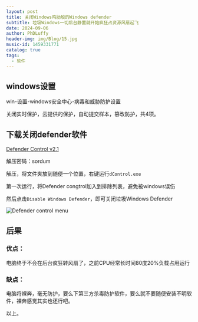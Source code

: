 ```yaml
---
layout: post
title: 关闭Windows鸡肋般的Windows defender
subtitle: 垃圾Windows一切后台静置就开始疯狂占资源风扇起飞
date: 2024-09-06
author: PhDLuffy
header-img: img/Blog/15.jpg
music-id: 1459331771
catalog: true
tags:
  - 软件
---
```


## windows设置

win-设置-windows安全中心-病毒和威胁防护设置

关闭实时保护，云提供的保护，自动提交样本，篡改防护，共4项。

## 下载关闭defender软件

[Defender Control v2.1](https://www.sordum.org/9480/defender-control-v2-1/)

解压密码：sordum

解压，将文件夹放到随便一个位置，右键运行`dControl.exe`

第一次运行，将Defender congtrol加入到排除列表，避免被windows误伤

然后点击`Disable Windows Defender`，即可关闭垃圾Windows Defender

![Defender control menu](https://fastly.jsdelivr.net/gh/PhDLuffy/PicGo@master/img/202409062025385.png)

## 后果

### 优点：

电脑终于不会在后台疯狂转风扇了，之前CPU经常长时间80度20%负载占用运行

### 缺点：

电脑将裸奔，毫无防护，要么下第三方杀毒防护软件，要么就不要随便安装不明软件，裸奔感觉其实也还行吧。



以上。
